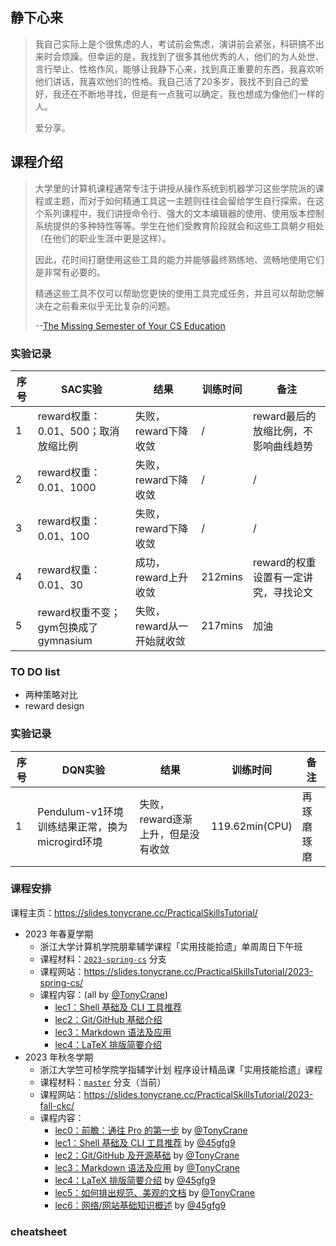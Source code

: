 ## 静下心来

> 我自己实际上是个很焦虑的人，考试前会焦虑，演讲前会紧张，科研搞不出来时会烦躁。但幸运的是，我找到了很多其他优秀的人，他们的为人处世、言行举止、性格作风，能够让我静下心来，找到真正重要的东西，我喜欢听他们讲话，我喜欢他们的性格。我自己活了20多岁，我找不到自己的爱好，我还在不断地寻找，但是有一点我可以确定，我也想成为像他们一样的人。
>
> 爱分享。

## 课程介绍

> 大学里的计算机课程通常专注于讲授从操作系统到机器学习这些学院派的课程或主题，而对于如何精通工具这一主题则往往会留给学生自行探索。在这个系列课程中，我们讲授命令行、强大的文本编辑器的使用、使用版本控制系统提供的多种特性等等。学生在他们受教育阶段就会和这些工具朝夕相处（在他们的职业生涯中更是这样）。
> 
> 因此，花时间打磨使用这些工具的能力并能够最终熟练地、流畅地使用它们是非常有必要的。
> 
> 精通这些工具不仅可以帮助您更快的使用工具完成任务，并且可以帮助您解决在之前看来似乎无比复杂的问题。
>
> --[The Missing Semester of Your CS Education](https://missing-semester-cn.github.io/)


### 实验记录

| 序号 | SAC实验 | 结果 | 训练时间| 备注|
| ----| ----| ---| ----|---|
|1| reward权重：0.01、500；取消放缩比例| 失败，reward下降收敛| /| reward最后的放缩比例，不影响曲线趋势 |
|2| reward权重：0.01、1000| 失败，reward下降收敛| /|/|
|3| reward权重：0.01、100| 失败，reward下降收敛| /|/|
|4| reward权重：0.01、30| 成功，reward上升收敛| 212mins | reward的权重设置有一定讲究，寻找论文|
|5| reward权重不变；gym包换成了gymnasium| 失败，reward从一开始就收敛 |217mins | 加油|


### TO DO list
- 两种策略对比
- reward design

### 实验记录
| 序号 | DQN实验 | 结果 | 训练时间| 备注|
| ----| ----| ---| ----|---|
|1| Pendulum-v1环境训练结果正常，换为microgird环境| 失败，reward逐渐上升，但是没有收敛| 119.62min(CPU) | 再琢磨琢磨 |


### 课程安排

课程主页：<https://slides.tonycrane.cc/PracticalSkillsTutorial/>

- 2023 年春夏学期
    - 浙江大学计算机学院朋辈辅学课程「实用技能拾遗」单周周日下午班
    - 课程材料：[`2023-spring-cs`](https://github.com/TonyCrane/PracticalSkillsTutorial/tree/2023-spring-cs) 分支
    - 课程网站：<https://slides.tonycrane.cc/PracticalSkillsTutorial/2023-spring-cs/>
    - 课程内容：(all by [@TonyCrane](https://github.com/TonyCrane/))
        - [lec1：Shell 基础及 CLI 工具推荐](https://slides.tonycrane.cc/PracticalSkillsTutorial/2023-spring-cs/lec1/)
        - [lec2：Git/GitHub 基础介绍](https://slides.tonycrane.cc/PracticalSkillsTutorial/2023-spring-cs/lec2/)
        - [lec3：Markdown 语法及应用](https://slides.tonycrane.cc/PracticalSkillsTutorial/2023-spring-cs/lec3/)
        - [lec4：LaTeX 排版简要介绍](https://slides.tonycrane.cc/PracticalSkillsTutorial/2023-spring-cs/lec4/)
- 2023 年秋冬学期
    - 浙江大学竺可桢学院学指辅学计划 程序设计精品课「实用技能拾遗」课程
    - 课程材料：[`master`](https://github.com/TonyCrane/PracticalSkillsTutorial/tree/master) 分支（当前）
    - 课程网站：<https://slides.tonycrane.cc/PracticalSkillsTutorial/2023-fall-ckc/>
    - 课程内容：
        - [lec0：前瞻：通往 Pro 的第一步](https://slides.tonycrane.cc/PracticalSkillsTutorial/2023-fall-ckc/lec0/) by [@TonyCrane](https://github.com/TonyCrane)
        - [lec1：Shell 基础及 CLI 工具推荐](https://slides.tonycrane.cc/PracticalSkillsTutorial/2023-fall-ckc/lec1/) by [@45gfg9](https://github.com/45gfg9)
        - [lec2：Git/GitHub 及开源基础](https://slides.tonycrane.cc/PracticalSkillsTutorial/2023-fall-ckc/lec2/) by [@TonyCrane](https://github.com/TonyCrane)
        - [lec3：Markdown 语法及应用](https://slides.tonycrane.cc/PracticalSkillsTutorial/2023-fall-ckc/lec3/) by [@TonyCrane](https://github.com/TonyCrane)
        - [lec4：LaTeX 排版简要介绍](https://slides.tonycrane.cc/PracticalSkillsTutorial/2023-fall-ckc/lec4/) by [@45gfg9](https://github.com/45gfg9)
        - [lec5：如何排出规范、美观的文档](https://slides.tonycrane.cc/PracticalSkillsTutorial/2023-fall-ckc/lec5/) by [@TonyCrane](https://github.com/TonyCrane)
        - [lec6：网络/网站基础知识概述](https://slides.tonycrane.cc/PracticalSkillsTutorial/2023-fall-ckc/lec6/) by [@45gfg9](https://github.com/45gfg9)

### cheatsheet



